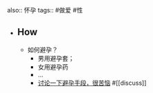 also:: 怀孕
tags:: #做爱 #性

- ## How
  - 如何避孕？
    - 男用避孕套；
    - 女用避孕药
    - ...
    - [讨论一下避孕手段，很苦恼](https://bgm.tv/group/topic/374618) #[[discuss]]
